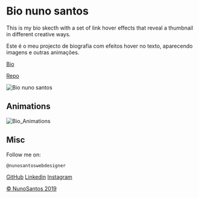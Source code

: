 # Bio nuno santos

This is my bio skecth with a set of link hover effects that reveal a thumbnail in different creative ways. 

Este é o meu projecto de biografia com efeitos hover no texto, aparecendo imagens e outras animações.

[Bio](https://nunosantoswebdesigner.github.io/bio)

[Repo](https://github.com/nunosantoswebdesigner/bio)

![Bio nuno santos](https://nunosantoswebdesigner.github.io/bio/img/screenshot1.png)

## Animations

![Bio_Animations](https://nunosantoswebdesigner.github.io/bio/img/screenshot2.png)

## Misc

Follow me on:

```javascript
@nunosantoswebdesigner
```

[GitHub](https://github.com/nunosantoswebdesigner)
[Linkedin](https://www.linkedin.com/in/nuno-santos-96b300125/)
[Instagram](https://www.instagram.com/nunosantos_webdesigner/)

[© NunoSantos 2019]()
